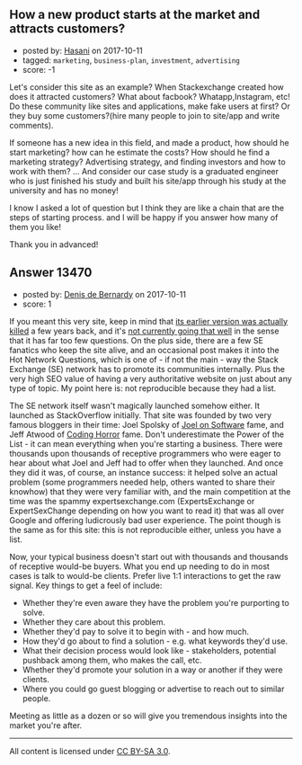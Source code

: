## How a new product starts at the market and attracts customers?

- posted by: [Hasani](https://stackexchange.com/users/9856729/hasani) on 2017-10-11
- tagged: `marketing`, `business-plan`, `investment`, `advertising`
- score: -1

Let's consider this site as an example? When Stackexchange created how does it attracted customers? What about facbook? Whatapp,Instagram, etc!
Do these community like sites and applications, make fake users at first? Or they buy some customers?(hire many people to join to site/app and write comments).

If someone has a new idea in this field, and made a product, how should he start marketing? how can he estimate the costs? How should he find a marketing strategy? Advertising strategy, and finding investors and how to work with them? ... And consider our case study is a graduated engineer who is just finished his study and built his site/app through his study at the university and has no money!

I know I asked a lot of question but I think they are like a chain that are the steps of starting process. and I will be happy if you answer how many of them you like!

Thank you in advanced!


## Answer 13470

- posted by: [Denis de Bernardy](https://stackexchange.com/users/182468/denis-de-bernardy) on 2017-10-11
- score: 1

If you meant this very site, keep in mind that [its earlier version was actually killed](http://area51.stackexchange.com/proposals/6243/startup-business) a few years back, and it's [not currently going that well](http://area51.stackexchange.com/proposals/62811/startups) in the sense that it has far too few questions. On the plus side, there are a few SE fanatics who keep the site alive, and an occasional post makes it into the Hot Network Questions, which is one of - if not the main - way the Stack Exchange (SE) network has to promote its communities internally. Plus the very high SEO value of having a very authoritative website on just about any type of topic. My point here is: not reproducible because they had a list.

The SE network itself wasn't magically launched somehow either. It launched as StackOverflow initially. That site was founded by two very famous bloggers in their time: Joel Spolsky of [Joel on Software](https://www.joelonsoftware.com) fame, and Jeff Atwood of [Coding Horror](https://blog.codinghorror.com) fame. Don't underestimate the Power of the List - it can mean everything when you're starting a business. There were thousands upon thousands of receptive programmers who were eager to hear about what Joel and Jeff had to offer when they launched. And once they did it was, of course, an instance success: it helped solve an actual problem (some programmers needed help, others wanted to share their knowhow) that they were very familiar with, and the main competition at the time was the spammy expertsexchange.com (ExpertsExchange or ExpertSexChange depending on how you want to read it) that was all over Google and offering ludicrously bad user experience. The point though is the same as for this site: this is not reproducible either, unless you have a list.

Now, your typical business doesn't start out with thousands and thousands of receptive would-be buyers. What you end up needing to do in most cases is talk to would-be clients. Prefer live 1:1 interactions to get the raw signal. Key things to get a feel of include:

- Whether they're even aware they have the problem you're purporting to solve.
- Whether they care about this problem.
- Whether they'd pay to solve it to begin with - and how much.
- How they'd go about to find a solution - e.g. what keywords they'd use.
- What their decision process would look like - stakeholders, potential pushback among them, who makes the call, etc.
- Whether they'd promote your solution in a way or another if they were clients.
- Where you could go guest blogging or advertise to reach out to similar people.

Meeting as little as a dozen or so will give you tremendous insights into the market you're after.



---

All content is licensed under [CC BY-SA 3.0](https://creativecommons.org/licenses/by-sa/3.0/).
